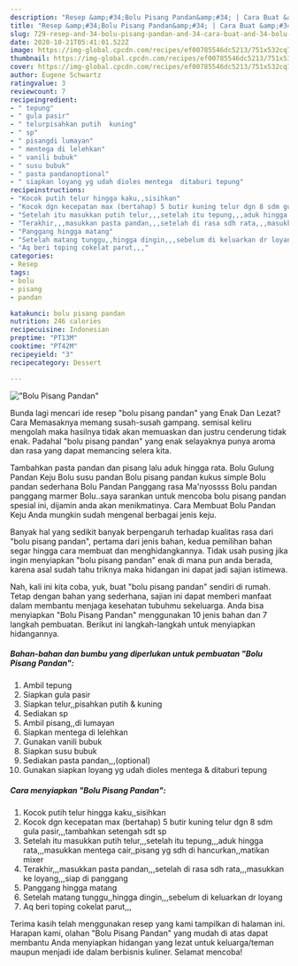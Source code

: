 ```yaml
---
description: "Resep &amp;#34;Bolu Pisang Pandan&amp;#34; | Cara Buat &amp;#34;Bolu Pisang Pandan&amp;#34; Yang Menggugah Selera"
title: "Resep &amp;#34;Bolu Pisang Pandan&amp;#34; | Cara Buat &amp;#34;Bolu Pisang Pandan&amp;#34; Yang Menggugah Selera"
slug: 729-resep-and-34-bolu-pisang-pandan-and-34-cara-buat-and-34-bolu-pisang-pandan-and-34-yang-menggugah-selera
date: 2020-10-21T05:41:01.522Z
image: https://img-global.cpcdn.com/recipes/ef00785546dc5213/751x532cq70/bolu-pisang-pandan-foto-resep-utama.jpg
thumbnail: https://img-global.cpcdn.com/recipes/ef00785546dc5213/751x532cq70/bolu-pisang-pandan-foto-resep-utama.jpg
cover: https://img-global.cpcdn.com/recipes/ef00785546dc5213/751x532cq70/bolu-pisang-pandan-foto-resep-utama.jpg
author: Eugene Schwartz
ratingvalue: 3
reviewcount: 7
recipeingredient:
- " tepung"
- " gula pasir"
- " telurpisahkan putih  kuning"
- " sp"
- " pisangdi lumayan"
- " mentega di lelehkan"
- " vanili bubuk"
- " susu bubuk"
- " pasta pandanoptional"
- " siapkan loyang yg udah dioles mentega  ditaburi tepung"
recipeinstructions:
- "Kocok putih telur hingga kaku,,sisihkan"
- "Kocok dgn kecepatan max (bertahap) 5 butir kuning telur dgn 8 sdm gula pasir,,,tambahkan setengah sdt sp"
- "Setelah itu masukkan putih telur,,,setelah itu tepung,,,aduk hingga rata,,,masukkan mentega cair,,pisang yg sdh di hancurkan,,matikan mixer"
- "Terakhir,,,masukkan pasta pandan,,,setelah di rasa sdh rata,,,masukkan ke loyang,,,siap di panggang"
- "Panggang hingga matang"
- "Setelah matang tunggu,,hingga dingin,,,sebelum di keluarkan dr loyang"
- "Aq beri toping cokelat parut,,,"
categories:
- Resep
tags:
- bolu
- pisang
- pandan

katakunci: bolu pisang pandan 
nutrition: 246 calories
recipecuisine: Indonesian
preptime: "PT13M"
cooktime: "PT42M"
recipeyield: "3"
recipecategory: Dessert

---
```



![&#34;Bolu Pisang Pandan&#34;](https://img-global.cpcdn.com/recipes/ef00785546dc5213/751x532cq70/bolu-pisang-pandan-foto-resep-utama.jpg)

Bunda lagi mencari ide resep &#34;bolu pisang pandan&#34; yang Enak Dan Lezat? Cara Memasaknya memang susah-susah gampang. semisal keliru mengolah maka hasilnya tidak akan memuaskan dan justru cenderung tidak enak. Padahal &#34;bolu pisang pandan&#34; yang enak selayaknya punya aroma dan rasa yang dapat memancing selera kita.

Tambahkan pasta pandan dan pisang lalu aduk hingga rata. Bolu Gulung Pandan Keju Bolu susu pandan Bolu pisang pandan kukus simple Bolu pandan sederhana Bolu Pandan Panggang rasa Ma&#39;nyossss Bolu pandan panggang marmer Bolu..saya sarankan untuk mencoba bolu pisang pandan spesial ini, dijamin anda akan menikmatinya. Cara Membuat Bolu Pandan Keju Anda mungkin sudah mengenal berbagai jenis keju.

Banyak hal yang sedikit banyak berpengaruh terhadap kualitas rasa dari &#34;bolu pisang pandan&#34;, pertama dari jenis bahan, kedua pemilihan bahan segar hingga cara membuat dan menghidangkannya. Tidak usah pusing jika ingin menyiapkan &#34;bolu pisang pandan&#34; enak di mana pun anda berada, karena asal sudah tahu triknya maka hidangan ini dapat jadi sajian istimewa.


Nah, kali ini kita coba, yuk, buat &#34;bolu pisang pandan&#34; sendiri di rumah. Tetap dengan bahan yang sederhana, sajian ini dapat memberi manfaat dalam membantu menjaga kesehatan tubuhmu sekeluarga. Anda bisa menyiapkan &#34;Bolu Pisang Pandan&#34; menggunakan 10 jenis bahan dan 7 langkah pembuatan. Berikut ini langkah-langkah untuk menyiapkan hidangannya.

<!--inarticleads1-->

##### Bahan-bahan dan bumbu yang diperlukan untuk pembuatan &#34;Bolu Pisang Pandan&#34;:

1. Ambil  tepung
1. Siapkan  gula pasir
1. Siapkan  telur,,pisahkan putih &amp; kuning
1. Sediakan  sp
1. Ambil  pisang,,di lumayan
1. Siapkan  mentega di lelehkan
1. Gunakan  vanili bubuk
1. Siapkan  susu bubuk
1. Sediakan  pasta pandan,,,(optional)
1. Gunakan  siapkan loyang yg udah dioles mentega &amp; ditaburi tepung




<!--inarticleads2-->

##### Cara menyiapkan &#34;Bolu Pisang Pandan&#34;:

1. Kocok putih telur hingga kaku,,sisihkan
1. Kocok dgn kecepatan max (bertahap) 5 butir kuning telur dgn 8 sdm gula pasir,,,tambahkan setengah sdt sp
1. Setelah itu masukkan putih telur,,,setelah itu tepung,,,aduk hingga rata,,,masukkan mentega cair,,pisang yg sdh di hancurkan,,matikan mixer
1. Terakhir,,,masukkan pasta pandan,,,setelah di rasa sdh rata,,,masukkan ke loyang,,,siap di panggang
1. Panggang hingga matang
1. Setelah matang tunggu,,hingga dingin,,,sebelum di keluarkan dr loyang
1. Aq beri toping cokelat parut,,,




Terima kasih telah menggunakan resep yang kami tampilkan di halaman ini. Harapan kami, olahan &#34;Bolu Pisang Pandan&#34; yang mudah di atas dapat membantu Anda menyiapkan hidangan yang lezat untuk keluarga/teman maupun menjadi ide dalam berbisnis kuliner. Selamat mencoba!
